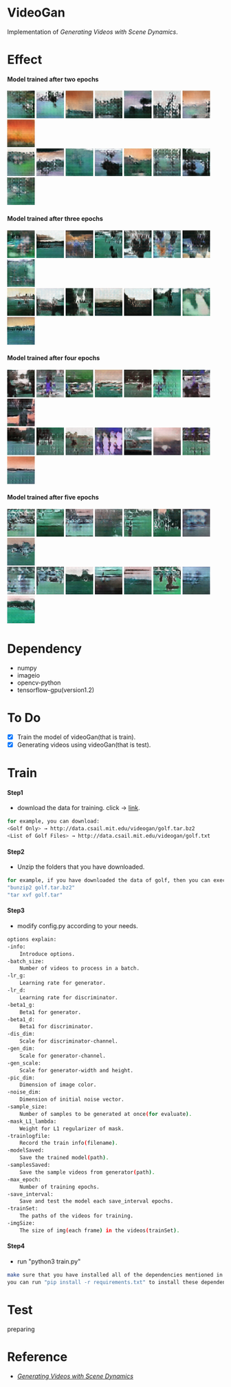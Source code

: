 # VideoGan
Implementation of *Generating Videos with Scene Dynamics*.

# Effect
#### Model trained after two epochs
![giphy](effect/epoch_1/sample_0.gif)
![giphy](effect/epoch_1/sample_1.gif)
![giphy](effect/epoch_1/sample_2.gif)
![giphy](effect/epoch_1/sample_3.gif)
![giphy](effect/epoch_1/sample_4.gif)
![giphy](effect/epoch_1/sample_5.gif)
![giphy](effect/epoch_1/sample_6.gif)
![giphy](effect/epoch_1/sample_7.gif)  
![giphy](effect/epoch_1/sample_8.gif)
![giphy](effect/epoch_1/sample_9.gif)
![giphy](effect/epoch_1/sample_10.gif)
![giphy](effect/epoch_1/sample_11.gif)
![giphy](effect/epoch_1/sample_12.gif)
![giphy](effect/epoch_1/sample_13.gif)
![giphy](effect/epoch_1/sample_14.gif)
![giphy](effect/epoch_1/sample_15.gif)
#### Model trained after three epochs
![giphy](effect/epoch_2/sample_0.gif)
![giphy](effect/epoch_2/sample_1.gif)
![giphy](effect/epoch_2/sample_2.gif)
![giphy](effect/epoch_2/sample_3.gif)
![giphy](effect/epoch_2/sample_4.gif)
![giphy](effect/epoch_2/sample_5.gif)
![giphy](effect/epoch_2/sample_6.gif)
![giphy](effect/epoch_2/sample_7.gif)  
![giphy](effect/epoch_2/sample_8.gif)
![giphy](effect/epoch_2/sample_9.gif)
![giphy](effect/epoch_2/sample_10.gif)
![giphy](effect/epoch_2/sample_11.gif)
![giphy](effect/epoch_2/sample_12.gif)
![giphy](effect/epoch_2/sample_13.gif)
![giphy](effect/epoch_2/sample_14.gif)
![giphy](effect/epoch_2/sample_15.gif)
#### Model trained after four epochs
![giphy](effect/epoch_3/sample_0.gif)
![giphy](effect/epoch_3/sample_1.gif)
![giphy](effect/epoch_3/sample_2.gif)
![giphy](effect/epoch_3/sample_3.gif)
![giphy](effect/epoch_3/sample_4.gif)
![giphy](effect/epoch_3/sample_5.gif)
![giphy](effect/epoch_3/sample_6.gif)
![giphy](effect/epoch_3/sample_7.gif)  
![giphy](effect/epoch_3/sample_8.gif)
![giphy](effect/epoch_3/sample_9.gif)
![giphy](effect/epoch_3/sample_10.gif)
![giphy](effect/epoch_3/sample_11.gif)
![giphy](effect/epoch_3/sample_12.gif)
![giphy](effect/epoch_3/sample_13.gif)
![giphy](effect/epoch_3/sample_14.gif)
![giphy](effect/epoch_3/sample_15.gif)
#### Model trained after five epochs
![giphy](effect/epoch_4/sample_0.gif)
![giphy](effect/epoch_4/sample_1.gif)
![giphy](effect/epoch_4/sample_2.gif)
![giphy](effect/epoch_4/sample_3.gif)
![giphy](effect/epoch_4/sample_4.gif)
![giphy](effect/epoch_4/sample_5.gif)
![giphy](effect/epoch_4/sample_6.gif)
![giphy](effect/epoch_4/sample_7.gif)  
![giphy](effect/epoch_4/sample_8.gif)
![giphy](effect/epoch_4/sample_9.gif)
![giphy](effect/epoch_4/sample_10.gif)
![giphy](effect/epoch_4/sample_11.gif)
![giphy](effect/epoch_4/sample_12.gif)
![giphy](effect/epoch_4/sample_13.gif)
![giphy](effect/epoch_4/sample_14.gif)
![giphy](effect/epoch_4/sample_15.gif)

# Dependency
- numpy
- imageio
- opencv-python
- tensorflow-gpu(version1.2)

# To Do
- [x] Train the model of videoGan(that is train).
- [x] Generating videos using videoGan(that is test).

# Train
#### Step1
- download the data for training. click → [link](http://www.cs.columbia.edu/~vondrick/tinyvideo/).
```sh
for example, you can download:
<Golf Only> → http://data.csail.mit.edu/videogan/golf.tar.bz2
<List of Golf Files> → http://data.csail.mit.edu/videogan/golf.txt
```
#### Step2
- Unzip the folders that you have downloaded.
```sh
for example, if you have downloaded the data of golf, then you can execute:
"bunzip2 golf.tar.bz2"
"tar xvf golf.tar"
```
#### Step3
- modify config.py according to your needs.
```sh
options explain:
-info: 
	Introduce options.
-batch_size: 
	Number of videos to process in a batch.
-lr_g: 
	Learning rate for generator.
-lr_d: 
	Learning rate for discriminator.
-beta1_g: 
	Beta1 for generator.
-beta1_d: 
	Beta1 for discriminator.
-dis_dim: 
	Scale for discriminator-channel.
-gen_dim: 
	Scale for generator-channel.
-gen_scale: 
	Scale for generator-width and height.
-pic_dim: 
	Dimension of image color.
-noise_dim: 
	Dimension of initial noise vector.
-sample_size: 
	Number of samples to be generated at once(for evaluate).
-mask_L1_lambda: 
	Weight for L1 regularizer of mask.
-trainlogfile: 
	Record the train info(filename).
-modelSaved: 
	Save the trained model(path).
-samplesSaved: 
	Save the sample videos from generator(path).
-max_epoch: 
	Number of training epochs.
-save_interval: 
	Save and test the model each save_interval epochs.
-trainSet: 
	The paths of the videos for training.
-imgSize: 
	The size of img(each frame) in the videos(trainSet).
```
#### Step4
- run "python3 train.py"
```sh
make sure that you have installed all of the dependencies mentioned in Dependency.
you can run "pip install -r requirements.txt" to install these dependencies.
```

# Test
preparing

# Reference
- [*Generating Videos with Scene Dynamics*](http://www.cs.columbia.edu/~vondrick/tinyvideo/)